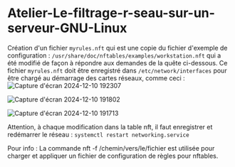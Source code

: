# Atelier-Le-filtrage-r-seau-sur-un-serveur-GNU-Linux

Création d'un fichier `myrules.nft` qui est une copie du fichier d'exemple de configuration : `/usr/share/doc/nftables/examples/workstation.nft` qui a été modifié de façon à répondre aux demandes de la quête ci-dessous.
Ce fichier `myrules.nft` doit être enregistré dans `/etc/network/interfaces` pour être chargé au démarrage des cartes réseaux, comme ceci :  
![Capture d'écran 2024-12-10 192307](https://github.com/user-attachments/assets/60259a9b-78fc-4b73-a5c8-9cbdd485cafd)

![Capture d'écran 2024-12-10 191802](https://github.com/user-attachments/assets/7af5bb27-00b1-462b-b42a-e55bd2fa4107)  

![Capture d'écran 2024-12-10 191713](https://github.com/user-attachments/assets/34f9812b-058c-4b00-ae42-df6f6b3cb532)

Attention, à chaque modification dans la table nft, il faut enregistrer et redémarrer le réseau : `systemctl restart networking.service`  

Pour info : La commande nft -f /chemin/vers/le/fichier est utilisée pour charger et appliquer un fichier de configuration de règles pour nftables.
